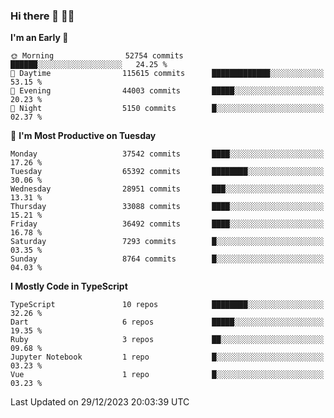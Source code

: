 ### Hi there 👋 🧑‍💻



<!--START_SECTION:waka-->
**I'm an Early 🐤** 

```text
🌞 Morning                52754 commits       ██████░░░░░░░░░░░░░░░░░░░   24.25 % 
🌆 Daytime                115615 commits      █████████████░░░░░░░░░░░░   53.15 % 
🌃 Evening                44003 commits       █████░░░░░░░░░░░░░░░░░░░░   20.23 % 
🌙 Night                  5150 commits        █░░░░░░░░░░░░░░░░░░░░░░░░   02.37 % 
```
📅 **I'm Most Productive on Tuesday** 

```text
Monday                   37542 commits       ████░░░░░░░░░░░░░░░░░░░░░   17.26 % 
Tuesday                  65392 commits       ████████░░░░░░░░░░░░░░░░░   30.06 % 
Wednesday                28951 commits       ███░░░░░░░░░░░░░░░░░░░░░░   13.31 % 
Thursday                 33088 commits       ████░░░░░░░░░░░░░░░░░░░░░   15.21 % 
Friday                   36492 commits       ████░░░░░░░░░░░░░░░░░░░░░   16.78 % 
Saturday                 7293 commits        █░░░░░░░░░░░░░░░░░░░░░░░░   03.35 % 
Sunday                   8764 commits        █░░░░░░░░░░░░░░░░░░░░░░░░   04.03 % 
```


**I Mostly Code in TypeScript** 

```text
TypeScript               10 repos            ████████░░░░░░░░░░░░░░░░░   32.26 % 
Dart                     6 repos             █████░░░░░░░░░░░░░░░░░░░░   19.35 % 
Ruby                     3 repos             ██░░░░░░░░░░░░░░░░░░░░░░░   09.68 % 
Jupyter Notebook         1 repo              █░░░░░░░░░░░░░░░░░░░░░░░░   03.23 % 
Vue                      1 repo              █░░░░░░░░░░░░░░░░░░░░░░░░   03.23 % 
```




 Last Updated on 29/12/2023 20:03:39 UTC
<!--END_SECTION:waka-->


